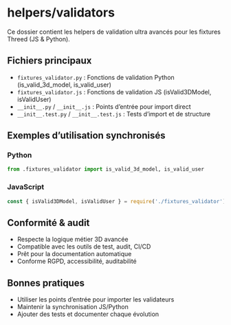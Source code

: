 # helpers/validators

Ce dossier contient les helpers de validation ultra avancés pour les fixtures Threed (JS & Python).

## Fichiers principaux
- `fixtures_validator.py` : Fonctions de validation Python (is_valid_3d_model, is_valid_user)
- `fixtures_validator.js` : Fonctions de validation JS (isValid3DModel, isValidUser)
- `__init__.py` / `__init__.js` : Points d’entrée pour import direct
- `__init__.test.py` / `__init__.test.js` : Tests d’import et de structure

## Exemples d’utilisation synchronisés

### Python
```python
from .fixtures_validator import is_valid_3d_model, is_valid_user
```

### JavaScript
```js
const { isValid3DModel, isValidUser } = require('./fixtures_validator');
```

## Conformité & audit
- Respecte la logique métier 3D avancée
- Compatible avec les outils de test, audit, CI/CD
- Prêt pour la documentation automatique
- Conforme RGPD, accessibilité, auditabilité

## Bonnes pratiques
- Utiliser les points d’entrée pour importer les validateurs
- Maintenir la synchronisation JS/Python
- Ajouter des tests et documenter chaque évolution
